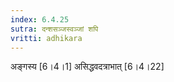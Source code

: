 ```yaml
---
index: 6.4.25
sutra: दन्शसञ्जस्वञ्जां शपि
vritti: adhikara
---
```


 अङ्गस्य [6।4।1]  असिद्धवदत्राभात् [6।4।22] 